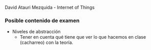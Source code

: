 David Atauri Mezquida - Internet of Things

### Posible contenido de examen

- Niveles de abstracción
	- Tener en cuenta qué tiene que ver lo que hacemos en clase (cacharreo) con la teoría.